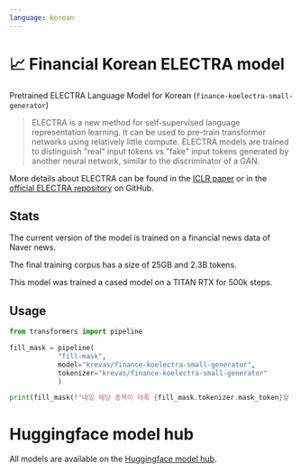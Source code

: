 ```yaml
---
language: korean
---
```


# 📈 Financial Korean ELECTRA model

Pretrained ELECTRA Language Model for Korean (`finance-koelectra-small-generator`)

> ELECTRA is a new method for self-supervised language representation learning. It can be used to
> pre-train transformer networks using relatively little compute. ELECTRA models are trained to
> distinguish "real" input tokens vs "fake" input tokens generated by another neural network, similar to
> the discriminator of a GAN.

More details about ELECTRA can be found in the [ICLR paper](https://openreview.net/forum?id=r1xMH1BtvB)
or in the [official ELECTRA repository](https://github.com/google-research/electra) on GitHub.

## Stats

The current version of the model is trained on a financial news data of Naver news.

The final training corpus has a size of 25GB and 2.3B tokens.

This model was trained a cased model on a TITAN RTX for 500k steps.

## Usage

```python
from transformers import pipeline

fill_mask = pipeline(
            "fill-mask",
            model="krevas/finance-koelectra-small-generator",
            tokenizer="krevas/finance-koelectra-small-generator"
            )

print(fill_mask(f"내일 해당 종목이 대폭 {fill_mask.tokenizer.mask_token}할 것이다."))
```

# Huggingface model hub

All models are available on the [Huggingface model hub](https://huggingface.co/krevas).
